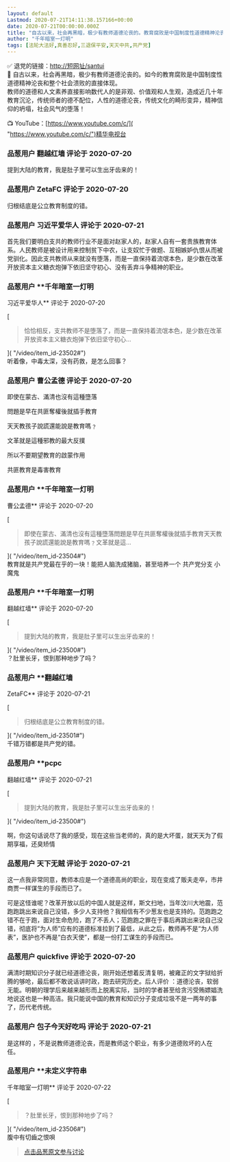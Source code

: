 ```yaml
---
layout: default
Lastmod: 2020-07-21T14:11:38.157166+00:00
date: 2020-07-21T00:00:00.000Z
title: "自古以来，社会再黑暗，极少有教师道德沦丧的。教育腐败是中国制度性道德精神沦丧和整个社会溃败的直接体现"
author: "千年暗室一灯明"
tags: [法轮大法好,真善忍好,三退保平安,天灭中共,共产党]
---
```


✅ 退党的链接：[http://短网址/santui]( "http://短网址/santui")  
🛑 自古以来，社会再黑暗，极少有教师道德沦丧的。如今的教育腐败是中国制度性道德精神沦丧和整个社会溃败的直接体现。  
教师的道德和人文素养直接影响数代人的是非观、价值观和人生观，造成近几十年教育沉沦，传统师者的德不配位，人性的道德沦丧，传统文化的畸形变异，精神信仰的坍塌，社会风气的堕落！  
  
📺 YouTube：[https://www.youtube.com/c/]( "https://www.youtube.com/c/")精华电视台

            
### 品葱用户 **翻越红墙** 评论于 2020-07-20
        
提到大陆的教育，我是肚子里可以生出牙齿来的！
        


            
### 品葱用户 **ZetaFC** 评论于 2020-07-20
        
归根结底是公立教育制度的错。
        


            
### 品葱用户 **习近平爱华人** 评论于 2020-07-21
        
首先我们要明白支共的教师行业不是面对赵家人的，赵家人自有一套贵族教育体系。人民教师是被设计用来控制贫下中农，让支奴忙于做题、互相嫉妒仇恨从而被党驯化。因此支共教师从来就没有堕落，而是一直保持着流氓本色，是少数在改革开放资本主义糖衣炮弹下依旧坚守初心、没有丢弃斗争精神的职业。
        


            
### 品葱用户 **千年暗室一灯明 
习近平爱华人** 评论于 2020-07-20
        
[

> 恰恰相反，支共教师不是堕落了，而是一直保持着流氓本色，是少数在改革开放资本主义糖衣炮弹下依旧坚守初心...

]( "/video/item_id-23502#")  
听着像，中毒太深，没有药救，是怎么回事？
        


            
### 品葱用户 **曹公孟德** 评论于 2020-07-20
        
即使在蒙古、滿清也沒有這種墮落  
  
問題是早在共匪奪權後就插手教育  
  
天天教孩子說謊還能說是教育嗎﹖  
  
文革就是這種邪教的最大反撲  
  
所以不要期望教育的啟蒙作用  
  
共匪教育是毒害教育
        


            
### 品葱用户 **千年暗室一灯明 
曹公孟德** 评论于 2020-07-20
        
[

> 即使在蒙古、滿清也沒有這種墮落問題是早在共匪奪權後就插手教育天天教孩子說謊還能說是教育嗎﹖文革就是這...

]( "/video/item_id-23504#")  
教育就是共产党最在乎的一块！能把人脑洗成猪脑，甚至培养一个 共产党分支 小魔鬼
        


            
### 品葱用户 **千年暗室一灯明 
翻越红墙** 评论于 2020-07-20
        
[

> 提到大陆的教育，我是肚子里可以生出牙齿来的！

]( "/video/item_id-23500#")  
？肚里长牙，恨到那种地步了吗？
        


            
### 品葱用户 **翻越红墙 
ZetaFC** 评论于 2020-07-21
        
[

> 归根结底是公立教育制度的错。

]( "/video/item_id-23501#")  
千错万错都是共产党的错。
        


            
### 品葱用户 **pcpc 
翻越红墙** 评论于 2020-07-21
        
[

> 提到大陆的教育，我是肚子里可以生出牙齿来的！

]( "/video/item_id-23500#")  
  
  
啊，你这句话说尽了我的感受，现在这些当老师的，真的是大坏蛋，就天天为了假期享福，还臭矫情
        


            
### 品葱用户 **天下无贼** 评论于 2020-07-21
        
这一点我非常同意，教师本应是一个道德高尚的职业，现在变成了贩夫走卒，市井商贾一样谋生的手段而已了。  
  
可是这怪谁呢？改革开放以后的中国人就是这样，斯文扫地，当年汶川大地震，范跑跑跳出来说自己没错，多少人支持他？我相信有不少葱友也是支持的。范跑跑之错不在于跑，面对生命危险，跑了不丢人；范跑跑之罪在于事后再跳出来说自己没错，彻底将“为人师”应有的道德标准拉到了最低，从此之后，教师再不是“为人师表”，医护也不再是“白衣天使”，都是一份打工谋生的手段而已。
        


            
### 品葱用户 **quickfive** 评论于 2020-07-20
        
满清时期知识分子就已经道德沦丧，刚开始还想着反清复明，被雍正的文字狱给折腾的够呛，最后都不敢说话讲时政，跑去研究历史。后人评价 ：道德沦丧，软弱无能。明朝的理学后来越来越形而上脱离实际，当时的学者甚至给贪污受贿嫖娼洗地说这也是一种高洁。我只能说中国的教育和知识分子变成垃圾不是一两年的事了，历代老传统。
        


            
### 品葱用户 **包子今天好吃吗** 评论于 2020-07-21
        
是这样的 ，不是说教师道德沦丧，而是教师这个职业，有多少道德败坏的人在任。
        


            
### 品葱用户 **未定义字符串 
千年暗室一灯明** 评论于 2020-07-22
        
[

> ？肚里长牙，恨到那种地步了吗？

]( "/video/item_id-23506#")  
腹中有切齒之恨唄
        






> [点击品葱原文参与讨论](https://pincong.rocks/video/2620)

